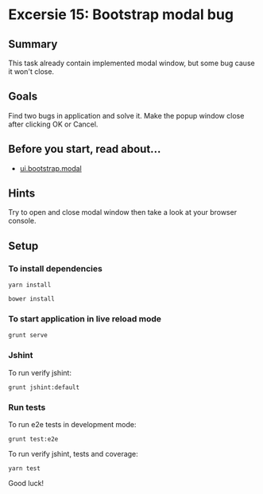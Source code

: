 # Excersie 15: Bootstrap modal bug

## Summary
This task already contain implemented modal window, but some bug cause it won't close. 

## Goals
Find two bugs in application and solve it. Make the popup window close after clicking OK or Cancel.

## Before you start, read about...
* [ui.bootstrap.modal](http://angular-ui.github.io/bootstrap/#/modal)

## Hints
Try to open and close modal window then take a look at your browser console.

## Setup
 
### To install dependencies 

```
yarn install
```

```
bower install
```

### To start application in live reload mode

    grunt serve
    
### Jshint
To run verify jshint:
    
    grunt jshint:default

### Run tests
    
To run e2e tests in development mode:

    grunt test:e2e

To run verify jshint, tests and coverage:

    yarn test

Good luck!
